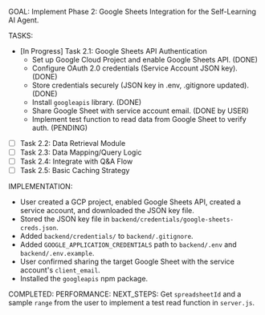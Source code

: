 GOAL: Implement Phase 2: Google Sheets Integration for the Self-Learning AI Agent.

TASKS:
- [In Progress] Task 2.1: Google Sheets API Authentication
    - Set up Google Cloud Project and enable Google Sheets API. (DONE)
    - Configure OAuth 2.0 credentials (Service Account JSON key). (DONE)
    - Store credentials securely (JSON key in .env, .gitignore updated). (DONE)
    - Install `googleapis` library. (DONE)
    - Share Google Sheet with service account email. (DONE by USER)
    - Implement test function to read data from Google Sheet to verify auth. (PENDING)
- [ ] Task 2.2: Data Retrieval Module
- [ ] Task 2.3: Data Mapping/Query Logic
- [ ] Task 2.4: Integrate with Q&A Flow
- [ ] Task 2.5: Basic Caching Strategy

IMPLEMENTATION:
- User created a GCP project, enabled Google Sheets API, created a service account, and downloaded the JSON key file.
- Stored the JSON key file in `backend/credentials/google-sheets-creds.json`.
- Added `backend/credentials/` to `backend/.gitignore`.
- Added `GOOGLE_APPLICATION_CREDENTIALS` path to `backend/.env` and `backend/.env.example`.
- User confirmed sharing the target Google Sheet with the service account's `client_email`.
- Installed the `googleapis` npm package.

COMPLETED:
PERFORMANCE:
NEXT_STEPS: Get `spreadsheetId` and a sample `range` from the user to implement a test read function in `server.js`.
